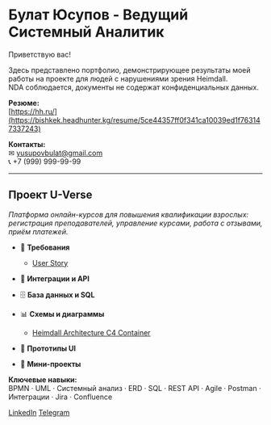 # Булат Юсупов  - Ведущий Системный Аналитик

Приветствую вас!

Здесь представлено портфолио, демонстрирующее результаты моей работы на проекте для людей с нарушениями зрения Heimdall.  
NDA соблюдается, документы не содержат конфиденциальных данных.

**Резюме:**  
[https://hh.ru/](https://bishkek.headhunter.kg/resume/5ce44357ff0f341ca10039ed1f763147337243)

**Контакты:**  
✉ yusupovbulat@gmail.com  
📞 +7 (999) 999-99-99

---

## Проект U-Verse  
*Платформа онлайн-курсов для повышения квалификации взрослых: регистрация преподавателей, управление курсами, работа с отзывами, приём платежей.*  

- 📄 **Требования**
    - [User Story](https://github.com/yusupovbulat/Heimdall/blob/main/Heimdall-User%20Story%201%20(US-1)%20%E2%80%94%20%D0%97%D0%B0%D0%BF%D0%BE%D0%BB%D0%BD%D0%B5%D0%BD%D0%B8%D0%B5%20%D0%B0%D0%BD%D0%BA%D0%B5%D1%82%D1%8B%20%D0%B8%20%D1%80%D0%B5%D0%B3%D0%B8%D1%81%D1%82%D1%80%D0%B0%D1%86%D0%B8%D1%8F%20%D0%BF%D0%BE%D0%BB%D1%8C%D0%B7%D0%BE%D0%B2%D0%B0%D1%82%D0%B5%D0%BB%D1%8F-310725-171357.pdf)

    
- 🔗 **Интеграции и API**
 
  
- 🗄 **База данных и SQL**  
 
  
- 📊 **Схемы и диаграммы**
    - [Heimdall Architecture C4 Container](https://github.com/yusupovbulat/Heimdall/wiki/Heimdall-Architecture-C4-Container)
    
- 🎨 **Прототипы UI**  
 
    
- 🚀 **Мини-проекты**  

**Ключевые навыки:**  
BPMN · UML · Системный анализ · ERD · SQL · REST API · Agile · Postman · Интеграции · Jira · Confluence

[LinkedIn](https://linkedin.com/in/username) 
[Telegram](https://t.me/getanalysts)
